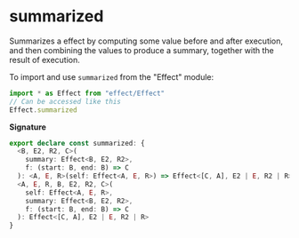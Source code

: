 # summarized

Summarizes a effect by computing some value before and after execution, and
then combining the values to produce a summary, together with the result of
execution.

To import and use `summarized` from the "Effect" module:

```ts
import * as Effect from "effect/Effect"
// Can be accessed like this
Effect.summarized
```

**Signature**

```ts
export declare const summarized: {
  <B, E2, R2, C>(
    summary: Effect<B, E2, R2>,
    f: (start: B, end: B) => C
  ): <A, E, R>(self: Effect<A, E, R>) => Effect<[C, A], E2 | E, R2 | R>
  <A, E, R, B, E2, R2, C>(
    self: Effect<A, E, R>,
    summary: Effect<B, E2, R2>,
    f: (start: B, end: B) => C
  ): Effect<[C, A], E2 | E, R2 | R>
}
```
